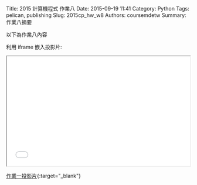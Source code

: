 Title: 2015 計算機程式 作業八
Date: 2015-09-19 11:41
Category: Python
Tags: pelican, publishing
Slug: 2015cp_hw_w8
Authors: coursemdetw
Summary: 作業八摘要

以下為作業八內容

利用 iframe 嵌入投影片:

<iframe src="40423113_cp_w8_p.html" width="500" height="300"></iframe>

[作業一投影片](40423113_cp_w8_p.html){:target="_blank"}

